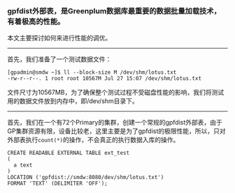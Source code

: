 ### gpfdist外部表，是Greenplum数据库最重要的数据批量加载技术，有着极高的性能。

本文主要探讨如何来进行性能的调优。
****
首先，我们准备了一个测试数据文件：
```
[gpadmin@smdw ~]$ ll --block-size M /dev/shm/lotus.txt
-rw-r--r--. 1 root root 10567M Jul 27 15:07 /dev/shm/lotus.txt
```
文件尺寸为10567MB，为了确保整个测试过程不受磁盘性能的影响，我们将测试用的数据文件放到内存中，即/dev/shm目录下。
****
首先，我们在一个有72个Primary的集群，创建一个常规的gpfdist外部表，由于GP集群资源有限，设备比较老，这里主要是为了gpfdist的极限性能，所以，只对外部表执行```count(*)```的操作，不会真正的执行数据入库的操作。
```
CREATE READABLE EXTERNAL TABLE ext_test
(
  a text
)
LOCATION ('gpfdist://smdw:8080/dev/shm/lotus.txt')
FORMAT 'TEXT' (DELIMITER 'OFF');
```
